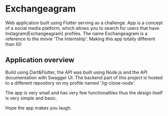 # Exchangeagram

Web application built using Flutter serving as a challenge. App is a concept of a social media platform, which allows you to search for users that have Instagram(Exchangeagram) profiles. The name Exchangeagram is a reference to the movie 'The Internship'. Making this app totally different than IG!

## Application overview

Build using Dart&Flutter, the API was built using Node.js and the API documentation with Swagger UI. 
The backend part of this project is hosted to a different repository on my profile named '/ig-clone-node'.

The app is very small and has very few functionalities thus the design itself is very simple and basic. 

Hope the app makes you laugh. 

